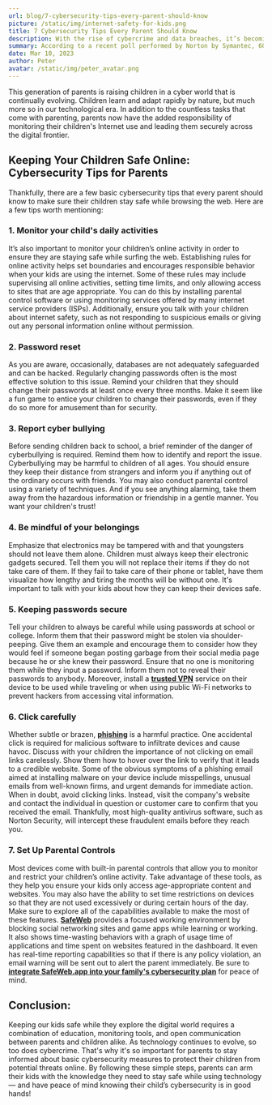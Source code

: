 ```yaml
---
url: blog/7-cybersecurity-tips-every-parent-should-know
picture: /static/img/internet-safety-for-kids.png
title: 7 Cybersecurity Tips Every Parent Should Know
description: With the rise of cybercrime and data breaches, it’s becoming increasingly difficult to keep your children safe from internet threats.
summary: According to a recent poll performed by Norton by Symantec, 60% of parents worldwide give their children access to the Internet before the age of eleven. Even while 78% of parents feel that children face greater online threats now than they did five years ago, just 50% check their children's browser history, and 46% restrict access to certain websites and applications.
date: Mar 10, 2023
author: Peter
avatar: /static/img/peter_avatar.png
---
```

This generation of parents is raising children in a cyber world that is continually evolving. Children learn and adapt rapidly by nature, but much more so in our technological era. In addition to the countless tasks that come with parenting, parents now have the added responsibility of monitoring their children's Internet use and leading them securely across the digital frontier.

## Keeping Your Children Safe Online: Cybersecurity Tips for Parents

Thankfully, there are a few basic cybersecurity tips that every parent should know to make sure their children stay safe while browsing the web. 
Here are a few tips worth mentioning:

### 1. Monitor your child's daily activities
It’s also important to monitor your children’s online activity in order to ensure they are staying safe while surfing the web. Establishing rules for online activity helps set boundaries and encourages responsible behavior when your kids are using the internet. Some of these rules may include supervising all online activities, setting time limits, and only allowing access to sites that are age appropriate. 
You can do this by installing parental control software or using monitoring services offered by many internet service providers (ISPs).  Additionally, ensure you talk with your children about internet safety, such as not responding to suspicious emails or giving out any personal information online without permission.  

### 2. Password reset
As you are aware, occasionally, databases are not adequately safeguarded and can be hacked. Regularly changing passwords often is the most effective solution to this issue. Remind your children that they should change their passwords at least once every three months. Make it seem like a fun game to entice your children to change their passwords, even if they do so more for amusement than for security.

### 3. Report cyber bullying
Before sending children back to school, a brief reminder of the danger of cyberbullying is required. Remind them how to identify and report the issue. Cyberbullying may be harmful to children of all ages. You should ensure they keep their distance from strangers and inform you if anything out of the ordinary occurs with friends. You may also conduct parental control using a variety of techniques. And if you see anything alarming, take them away from the hazardous information or friendship in a gentle manner. You want your children's trust!

### 4. Be mindful of your belongings
Emphasize that electronics may be tampered with and that youngsters should not leave them alone. Children must always keep their electronic gadgets secured. Tell them you will not replace their items if they do not take care of them. If they fail to take care of their phone or tablet, have them visualize how lengthy and tiring the months will be without one. It's important to talk with your kids about how they can keep their devices safe. 

### 5. Keeping passwords secure
Tell your children to always be careful while using passwords at school or college. Inform them that their password might be stolen via shoulder-peeping. Give them an example and encourage them to consider how they would feel if someone began posting garbage from their social media page because he or she knew their password. Ensure that no one is monitoring them while they input a password. Inform them not to reveal their passwords to anybody. Moreover, install a **[trusted VPN](https://cybernews.com/best-vpn/)** service on their device to be used while traveling or when using public Wi-Fi networks to prevent hackers from accessing vital information.

### 6. Click carefully
Whether subtle or brazen, **[phishing](https://www.orienteed.com/en/phishing-identify-protect-yourself)** is a harmful practice. One accidental click is required for malicious software to infiltrate devices and cause havoc. Discuss with your children the importance of not clicking on email links carelessly. Show them how to hover over the link to verify that it leads to a credible website. Some of the obvious symptoms of a phishing email aimed at installing malware on your device include misspellings, unusual emails from well-known firms, and urgent demands for immediate action. When in doubt, avoid clicking links. Instead, visit the company's website and contact the individual in question or customer care to confirm that you received the email. Thankfully, most high-quality antivirus software, such as Norton Security, will intercept these fraudulent emails before they reach you.

### 7. Set Up Parental Controls 
Most devices come with built-in parental controls that allow you to monitor and restrict your children’s online activity. Take advantage of these tools, as they help you ensure your kids only access age-appropriate content and websites. You may also have the ability to set time restrictions on devices so that they are not used excessively or during certain hours of the day. Make sure to explore all of the capabilities available to make the most of these features. **[SafeWeb](https://safeweb.app/en/)** provides a focused working environment by blocking social networking sites and game apps while learning or working. It also shows time-wasting behaviors with a graph of usage time of applications and time spent on websites featured in the dashboard. It even has real-time reporting capabilities so that if there is any policy violation, an email warning will be sent out to alert the parent immediately. Be sure to **[integrate SafeWeb.app into your family's cybersecurity plan](https://safeweb.app/en/download/)** for peace of mind.

## Conclusion:  
Keeping our kids safe while they explore the digital world requires a combination of education, monitoring tools, and open communication between parents and children alike. As technology continues to evolve, so too does cybercrime. That's why it's so important for parents to stay informed about basic cybersecurity measures to protect their children from potential threats online. 
By following these simple steps, parents can arm their kids with the knowledge they need to stay safe while using technology — and have peace of mind knowing their child’s cybersecurity is in good hands!
